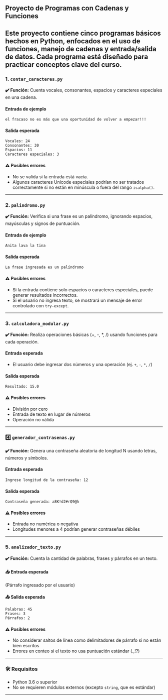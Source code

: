 ## Proyecto de Programas con Cadenas y Funciones

Este proyecto contiene **cinco programas** básicos hechos en Python, enfocados en el uso de **funciones**, **manejo de cadenas** y **entrada/salida de datos**.
Cada programa está diseñado para practicar conceptos clave del curso.
---

### 1️. `contar_caracteres.py`

**✔️ Función:** Cuenta vocales, consonantes, espacios y caracteres especiales en una cadena.

####  Entrada de ejemplo
```
el fracaso no es más que una oportunidad de volver a empezar!!!
```

####  Salida esperada
```
Vocales: 24  
Consonantes: 30  
Espacios: 11  
Caracteres especiales: 3
```

#### ⚠️ Posibles errores

* No se valida si la entrada está vacía.
* Algunos caracteres Unicode especiales podrían no ser tratados correctamente si no están en minúscula o fuera del rango `isalpha()`.

---

### 2️. `palindromo.py`

**✔️ Función:** Verifica si una frase es un palíndromo, ignorando espacios, mayúsculas y signos de puntuación.

####  Entrada de ejemplo
```
Anita lava la tina
```

####  Salida esperada
```
La frase ingresada es un palíndromo
```

#### ⚠️ Posibles errores

* Si la entrada contiene solo espacios o caracteres especiales, puede generar resultados incorrectos.
* Si el usuario no ingresa texto, se mostrará un mensaje de error controlado con `try-except`.
---

### 3️. `calculadora_modular.py`

**✔️ Función:** Realiza operaciones básicas (+, -, *, /) usando funciones para cada operación.

####  Entrada esperada
* El usuario debe ingresar dos números y una operación (ej. `+`, `-`, `*`, `/`)

####  Salida esperada
```
Resultado: 15.0
```

#### ⚠️ Posibles errores

* División por cero
* Entrada de texto en lugar de números
* Operación no válida
---

### 4️⃣ `generador_contrasenas.py`

**✔️ Función:** Genera una contraseña aleatoria de longitud N usando letras, números y símbolos.

####  Entrada esperada
```
Ingrese longitud de la contraseña: 12
```

####  Salida esperada
```
Contraseña generada: a8K!d2#rQ9@h
```

#### ⚠️ Posibles errores

* Entrada no numérica o negativa
* Longitudes menores a 4 podrían generar contraseñas débiles
---

### 5️. `analizador_texto.py`

**✔️ Función:** Cuenta la cantidad de palabras, frases y párrafos en un texto.

#### 📥 Entrada esperada
(Párrafo ingresado por el usuario)

#### 📤 Salida esperada
```
Palabras: 45  
Frases: 3  
Párrafos: 2
```

#### ⚠️ Posibles errores

* No considerar saltos de línea como delimitadores de párrafo si no están bien escritos
* Errores en conteo si el texto no usa puntuación estándar (.,!?)
---

### 🛠 Requisitos

* Python 3.6 o superior
* No se requieren módulos externos (excepto `string`, que es estándar)
---
